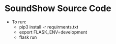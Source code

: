 # SoundShow Source Code
* To run:
    - pip3 install -r requirments.txt
    - export FLASK_ENV=development
    - flask run
